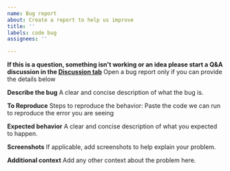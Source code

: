 ```yaml
---
name: Bug report
about: Create a report to help us improve
title: ''
labels: code bug
assignees: ''

---
```


**If this is a question, something isn't working or an idea please start a Q&A discussion in the [Discussion tab](https://github.com/NREL-SIIP/PowerSimulations.jl/discussions)**
Open a bug report only if you can provide the details below


**Describe the bug**
A clear and concise description of what the bug is.

**To Reproduce**
Steps to reproduce the behavior: 
Paste the code we can run to reproduce the error you are seeing

**Expected behavior**
A clear and concise description of what you expected to happen.

**Screenshots**
If applicable, add screenshots to help explain your problem.

**Additional context**
Add any other context about the problem here.
